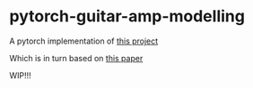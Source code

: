 # pytorch-guitar-amp-modelling

A pytorch implementation of [this project](https://github.com/GuitarML/GuitarLSTM)

Which is in turn based on [this paper](https://www.mdpi.com/2076-3417/10/3/766/htm)

WIP!!!
